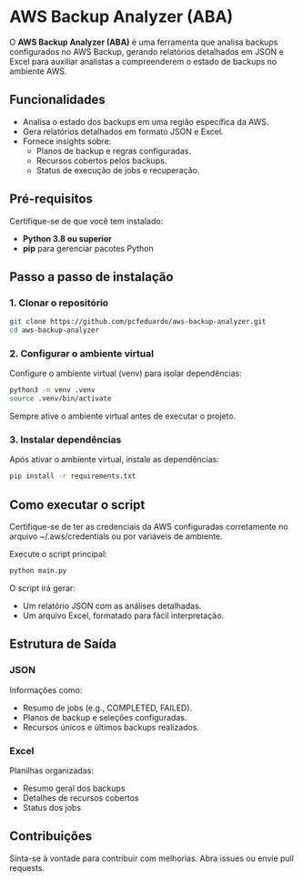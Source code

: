 # AWS Backup Analyzer (ABA)

O **AWS Backup Analyzer (ABA)** é uma ferramenta que analisa backups configurados no AWS Backup, gerando relatórios detalhados em JSON e Excel para auxiliar analistas a compreenderem o estado de backups no ambiente AWS.

## Funcionalidades

- Analisa o estado dos backups em uma região específica da AWS.
- Gera relatórios detalhados em formato JSON e Excel.
- Fornece insights sobre:
  - Planos de backup e regras configuradas.
  - Recursos cobertos pelos backups.
  - Status de execução de jobs e recuperação.

## Pré-requisitos

Certifique-se de que você tem instalado:

- **Python 3.8 ou superior**
- **pip** para gerenciar pacotes Python


## Passo a passo de instalação

### 1. Clonar o repositório

```bash
git clone https://github.com/pcfeduardo/aws-backup-analyzer.git
cd aws-backup-analyzer
```

### 2. Configurar o ambiente virtual
Configure o ambiente virtual (venv) para isolar dependências:

```bash
python3 -m venv .venv
source .venv/bin/activate
```

Sempre ative o ambiente virtual antes de executar o projeto.

### 3. Instalar dependências
Após ativar o ambiente virtual, instale as dependências:

```bash
pip install -r requirements.txt
```

## Como executar o script
Certifique-se de ter as credenciais da AWS configuradas corretamente no arquivo ~/.aws/credentials ou por variáveis de ambiente.

Execute o script principal:
```bash
python main.py
```

O script irá gerar:
* Um relatório JSON com as análises detalhadas.
* Um arquivo Excel, formatado para fácil interpretação.

## Estrutura de Saída
### JSON
Informações como:
* Resumo de jobs (e.g., COMPLETED, FAILED).
* Planos de backup e seleções configuradas.
* Recursos únicos e últimos backups realizados.

### Excel
Planilhas organizadas:
* Resumo geral dos backups
* Detalhes de recursos cobertos
* Status dos jobs

## Contribuições
Sinta-se à vontade para contribuir com melhorias. Abra issues ou envie pull requests.